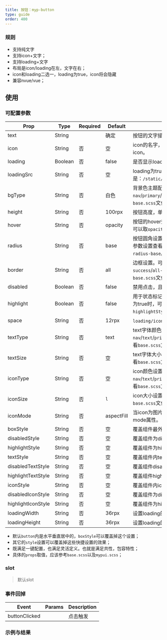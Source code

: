 ```yaml
---
title: 按钮：myp-button
type: guide
order: 400
---
```


### 规则

- 支持纯文字
- 支持icon+文字；
- 支持loading+文字
- 布局是icon/loading在左，文字在右；
- icon和loading二选一，loading为true，icon将会隐藏
- 兼容nvue/vue；

## 使用

### 可配置参数

| Prop | Type | Required | Default | Description |
|-------------|------------|--------|--------|-----|
| text | String |  | 确定 | 按钮的文字描述。|
| icon | String | 否 | 空 | icon的名字，或者图片地址，图片会自动识别，默认不带icon。 |
| loading | Boolean | 否 | false | 是否显示loading。true时显示loading。 |
| loadingSrc | String | 否 | 空 | loading为true时显示，这时候icon会隐藏。默认gif是：`/static/ui/loading.gif`。|
| bgType | String | 否 | 白色 | 背景色主题配置。可以取`nav`/`primary`/`success`/`warning`/`error`。更多参数设置查看`base.scss`文件，默认对应的`class`为`myp-bg`。|
| height | String | 否 | 100rpx | 按钮高度，单位rpx。可以取`ss`/`s`/`base`/`l`/`ll`。|
| hover | String | 否 | opacity | 按钮的hover效果，状态为disabled和loading下hover无效。可以取`opacity`/`bg`/`bg-opacity`。|
| radius | String | 否 | base | 按钮圆角设置。可以取`ss`/`s`/`base`/`l`/`ll`，`none`取消圆角。更多参数设置查看`base.scss`文件，默认对应的`class`为`myp-radius-base`。|
| border | String | 否 | all | 边框设置。可以取`all-light`/`all-dark`/`all-primary`/`all-success`/`all-warning`/`all-error`。更多参数设置查看`base.scss`文件，默认对应的`class`为`myp-border-all`。|
| disabled | Boolean | 否 | false | 禁用点击，且会具备`myp-disabled`class的禁用效果 |
| highlight | Boolean | 否 | false | 用于状态标记，是否`hightlight`，方便设置和切换状态使用，为true时，可设置按钮`highlightStyle`/`highlightTextStyle`/`highlightIconStyle`。 |
| space | String | 否 | 12rpx | `loading/icon`与`text`之间`margin-left`的间距。 |
| textType | String | 否 | text | text字体颜色设置。可以取`nav`/`text`/`primary`/`success`/`warning`/`error`。更多参数设置查看`base.scss`文件，默认对应的`class`为`myp-color`。 |
| textSize | String | 否 | 空 | text字体大小设置。可以取`ss`/`s`/`base`/`l`/`ll`。更多参数设置查看`base.scss`文件，默认对应的`class`为`myp-size`。 |
| iconType | String | 否 | 空 | icon颜色设置。可以取`nav`/`text`/`primary`/`success`/`warning`/`error`。更多参数设置查看`base.scss`文件，默认对应的`class`为`myp-color`。 |
| iconSize | String | 否 | `l` | icon大小设置。可以取`ss`/`s`/`base`/`l`/`ll`。更多参数设置查看`base.scss`文件，默认对应的`class`为`myp-size`。 |
| iconMode | String | 否 | aspectFill | 当icon为图片时的mode，更多参数查看uni的image标签mode属性。 |
| boxStyle | String | 否 | 空 | 覆盖组件最外层样式。 |
| disabledStyle | String | 否 | 空 | 覆盖组件为disabled状态时最外层样式。 |
| highlightStyle | String | 否 | 空 | 覆盖组件为highlight状态时最外层样式。 |
| textStyle | String | 否 | 空 | 覆盖组件内text样式。 |
| disabledTextStyle | String | 否 | 空 | 覆盖组件disabled状态时text样式。|
| highlightTextStyle | String | 否 | 空 | 覆盖组件highlight状态时text样式。 |
| iconStyle | String | 否 | 空 | 覆盖组件内icon样式。 |
| disabledIconStyle | String | 否 | 空 | 覆盖组件为disabled时icon样式。 |
| highlightIconStyle | String | 否 | 空 | 覆盖组件为highlight时icon样式。 |
| loadingWidth | String | 否 | 36rpx | 设置loading的宽度。|
| loadingHeight | String | 否 | 36rpx | 设置loading的高度。|

- 默认`button`内是水平垂直居中的，`boxStyle`可以覆盖掉这个设置；
- 其它的`style`设置可以覆盖掉这些快捷设置的效果；
- 既满足一键配置，也满足灵活定义。也就是满足共性，包容特性；
- 具体的`props`取值，应该参考`base.scss`以及`mypui.scss`；

### slot

> 默认slot

### 事件回掉
| Event     | Params   | Description  |
|--------|--------|-----|
| buttonClicked | | 点击触发 |

### 示例与结果

